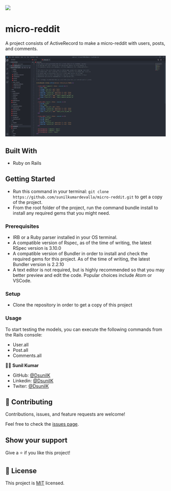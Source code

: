 ![](https://img.shields.io/badge/Microverse-blueviolet)

# micro-reddit
A project consists of ActiveRecord to make a micro-reddit with users, posts, and comments.

![screenshot](img/screenshot.jpg)


## Built With

- Ruby on Rails


## Getting Started

- Run this command in your terminal: `git clone https://github.com/sunilkumardevalla/micro-reddit.git` to get a copy of the project.
- From the root folder of the project, run the command bundle install to install any required gems that you might need.

### Prerequisites

* IRB or a Ruby parser installed in your OS terminal.
* A compatible version of Rspec, as of the time of writing, the latest RSpec version is 3.10.0
* A compatible version of Bundler in order to install and check the required gems for this project. As of the time of writing, the latest Bundler version is 2.2.10
* A text editor is not required, but is highly recommended so that you may better preview and edit the code. Popular choices include Atom or VSCode.

### Setup

* Clone the repository in order to get a copy of this project

### Usage
To start testing the models, you can execute the following commands from the Rails console:

*   User.all
*   Post.all
*   Comments.all


🧑‍💻 **Sunil Kumar**

- GitHub: [@DsunilK](https://github.com/sunilkumardevalla)
- Linkedin: [@DsunilK](https://www.linkedin.com/in/sunilkumardevalla/)
- Twiter: [@DsunilK](https://twitter.com/D_sunil_K)

## 🤝 Contributing

Contributions, issues, and feature requests are welcome!

Feel free to check the [issues page](https://github.com/sunilkumardevalla/micro-reddit/issues).

## Show your support

Give a ⭐️ if you like this project!


## 📝 License


This project is [MIT](LICENSE) licensed.